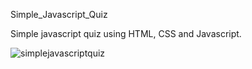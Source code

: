 Simple_Javascript_Quiz

Simple javascript quiz using HTML, CSS and Javascript.

![simplejavascriptquiz](https://github.com/kiranbabar5852/Simple_Javascript_Quiz/assets/108537125/c0859ae1-07d9-4653-9134-8479be1d4121)
